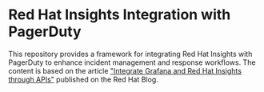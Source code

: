 # Red Hat Insights Integration with PagerDuty

This repository provides a framework for integrating Red Hat Insights with PagerDuty to enhance incident management and response workflows. The content is based on the article ["Integrate Grafana and Red Hat Insights through APIs"](https://www.redhat.com/en/blog/integrate-grafana-and-red-hat-insights-through-apis) published on the Red Hat Blog.


